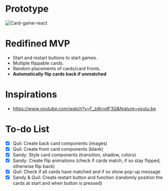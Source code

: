 # Prototype
![Card-game-react](https://user-images.githubusercontent.com/77323548/206332232-eabda816-a32c-469a-80fb-36a49af3c0f8.png)

# Redifined MVP
- Start and restart buttons to start games.
- Multiple flippable cards.
- Random placements of cards/card fronts.
- **Automatically flip cards back if unmatched**

# Inspirations
- https://www.youtube.com/watch?v=F_zdlcydF3Q&feature=youtu.be

# To-do List
- [x] Quil: Create back card components (images)
- [x] Quil: Create front card components (blank)
- [x] Sandy: Style card components (transition, shadow, colors)
- [x] Sandy: Create flip animations (check if cards match, if so stay flipped, otherwise flip back)
- [x] Quil: Check if all cards have matched and if so show pop-up message 
- [x] Sandy & Quil: Create restart button and function (randomly position the cards at start and when button is pressed)
